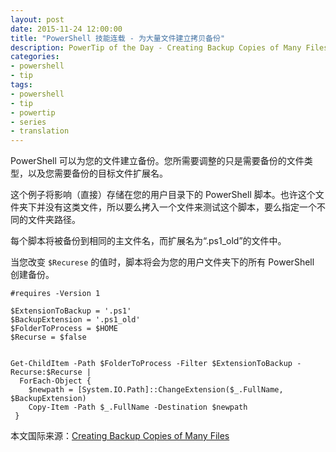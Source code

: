 ```yaml
---
layout: post
date: 2015-11-24 12:00:00
title: "PowerShell 技能连载 - 为大量文件建立拷贝备份"
description: PowerTip of the Day - Creating Backup Copies of Many Files
categories:
- powershell
- tip
tags:
- powershell
- tip
- powertip
- series
- translation
---
```

PowerShell 可以为您的文件建立备份。您所需要调整的只是需要备份的文件类型，以及您需要备份的目标文件扩展名。

这个例子将影响（直接）存储在您的用户目录下的 PowerShell 脚本。也许这个文件夹下并没有这类文件，所以要么拷入一个文件来测试这个脚本，要么指定一个不同的文件夹路径。

每个脚本将被备份到相同的主文件名，而扩展名为“.ps1_old”的文件中。

当您改变 `$Recurese` 的值时，脚本将会为您的用户文件夹下的所有 PowerShell 创建备份。

    #requires -Version 1
    
    $ExtensionToBackup = '.ps1'
    $BackupExtension = '.ps1_old'
    $FolderToProcess = $HOME
    $Recurse = $false
    
    
    Get-ChildItem -Path $FolderToProcess -Filter $ExtensionToBackup -Recurse:$Recurse |
      ForEach-Object { 
        $newpath = [System.IO.Path]::ChangeExtension($_.FullName, $BackupExtension)
        Copy-Item -Path $_.FullName -Destination $newpath
     }

<!--more-->
本文国际来源：[Creating Backup Copies of Many Files](http://community.idera.com/powershell/powertips/b/tips/posts/creating-backup-copies-of-many-files)
